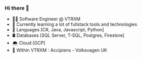 ### Hi there 👋

- 👨‍💻 Software Engineer @ VTRXM
- 🌱 Currently learning a lot of fullstack tools and technologies 
- 📗 Languages [C#, Java, Javascript, Python]
- 🛢 Databases [SQL Server, T-SQL, Postgres, Firestore]
- 🌨 Cloud [GCP]
- 🌉 Within VTRXM : Accipiens - Volksvagen UK
